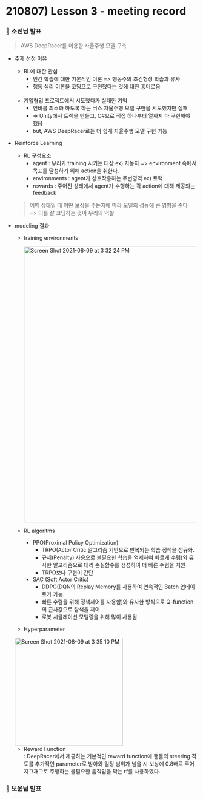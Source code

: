 # 210807) Lesson 3 - meeting record

### 👾 **소진님 발표**
> AWS DeepRacer를 이용한 자율주행 모델 구축

- 주제 선정 이유
  -  RL에 대한 관심
      - 인간 학습에 대한 기본적인 이론 => 행동주의 조건형성 학습과 유사
      - 행동 심리 이론을 코딩으로 구현했다는 것에 대한 흥미로움

    <br>
    
  -  기업협업 프로젝트에서 시도했다가 실패한 기억
      -  연비를 최소화 하도록 하는 버스 자율주행 모델 구현을 시도했지만 실패
      -  => Unity에서 트랙을 만들고, C#으로 직접 하나부터 열까지 다 구현해야 했음
      -  but, AWS DeepRacer로는 더 쉽게 자율주행 모델 구현 가능

- Reinforce Learning
  - RL 구성요소
    - agent : 우리가 training 시키는 대상 ex) 자동차 => environment 속에서 목표를 달성하기 위해 action을 취한다.
    - environments :  agent가 상호작용하는 주변영역 ex) 트랙
    - rewards : 주어진 상태에서 agent가 수행하는 각 action에 대해 제공되는 feedback
  > 어떠 상태일 때 어떤 보상을 주는지에 따라 모델의 성능에 큰 영향을 준다 <br>
  > => 이를 잘 코딩하는 것이 우리의 역할
  
- modeling 결과
  - training environments <br>

    <img width="727" alt="Screen Shot 2021-08-09 at 3 32 24 PM" src="https://user-images.githubusercontent.com/69139242/128667762-5bf65750-ba35-4c16-9551-ff9c826a1a0a.png">

  - RL algoritms 
    - PPO(Proximal Policy Optimization) <br>
      - TRPO(Actor Critic 알고리즘 기반으로 반복되는 학습 정책을 정규화. 
      - 규제(Penalty) 사용으로 불필요한 학습을 억제하여 빠르게 수렴)와 유사한 알고리즘으로 대리 손실함수를 생성하여 더 빠른 수렴을 지원
      - TRPO보다 구현이 간단
    - SAC (Soft Actor Critic) <br>
      - DDPG(DQN의 Replay Memory를 사용하여 연속적인 Batch 업데이트가 가능. 
      - 빠른 수렴을 위해 정책제어를 사용함)와 유사한 방식으로 Q-function의 근사값으로 탐색을 제어.
      - 로봇 시뮬레이션 모델링을 위해 많이 사용됨
   
   - Hyperparameter <br>

   <img width="285" alt="Screen Shot 2021-08-09 at 3 35 10 PM" src="https://user-images.githubusercontent.com/69139242/128667987-97a71625-be17-40f0-af9f-12c6abb5aada.png">
   
   - Reward Function <br>
   : DeepRacer에서 제공하는 기본적인 reward function에 핸들의 steering 각도를 추가적인 parameter로 받아와 일정 범위가 넘을 시 보상에 0.8배르 주어 지그재그로 주행하는 불필요한 움직임을 막는 rf를 사용하였다. 


### 👾 **보윤님 발표**
